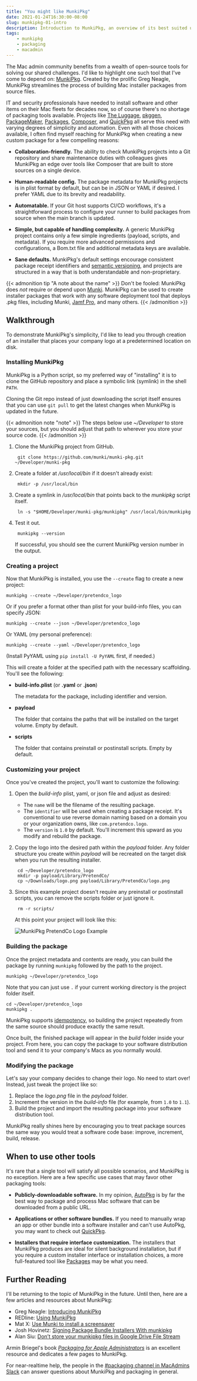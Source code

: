 ```yaml
---
title: "You might like MunkiPkg"
date: 2021-01-24T16:30:00-08:00
slug: munkipkg-01-intro
description: Introduction to MunkiPkg, an overview of its best suited use cases, and a simple walkthrough for your first project.
tags:
    - munkipkg
    - packaging
    - macadmin
---
```


The Mac admin community benefits from a wealth of open-source tools for solving our shared challenges. I'd like to highlight one such tool that I've come to depend on: [MunkiPkg](https://github.com/munki/munki-pkg). Created by the prolific Greg Neagle, MunkiPkg streamlines the process of building Mac installer packages from source files.

IT and security professionals have needed to install software and other items on their Mac fleets for decades now, so of course there's no shortage of packaging tools available. Projects like [The Luggage](https://github.com/unixorn/luggage), [pkggen](https://github.com/korylprince/pkggen), [PackageMaker](https://developer.apple.com/library/archive/documentation/DeveloperTools/Conceptual/PackageMakerUserGuide/Introduction/Introduction.html), [Packages](http://s.sudre.free.fr/Software/Packages/about.html), [Composer](https://www.jamf.com/products/jamf-composer/), and [QuickPkg](https://github.com/scriptingosx/quickpkg) all serve this need with varying degrees of simplicity and automation. Even with all those choices available, I often find myself reaching for MunkiPkg when creating a new custom package for a few compelling reasons:

- **Collaboration-friendly.** The ability to check MunkiPkg projects into a Git repository and share maintenance duties with colleagues gives MunkiPkg an edge over tools like Composer that are built to store sources on a single device.

- **Human-readable config.** The package metadata for MunkiPkg projects is in plist format by default, but can be in JSON or YAML if desired. I prefer YAML due to its brevity and readability.

- **Automatable.** If your Git host supports CI/CD workflows, it's a straightforward process to configure your runner to build packages from source when the main branch is updated.

- **Simple, but capable of handling complexity.** A generic MunkiPkg project contains only a few simple ingredients (payload, scripts, and metadata). If you require more advanced permissions and configurations, a Bom.txt file and additional metadata keys are available.

- **Sane defaults.** MunkiPkg's default settings encourage consistent package receipt identifiers and [semantic versioning](https://semver.org/), and projects are structured in a way that is both understandable and non-proprietary.

{{< admonition tip "A note about the name" >}}
Don't be fooled: MunkiPkg does <em>not</em> require or depend upon <a href="https://www.munki.org/munki/">Munki</a>. MunkiPkg can be used to create installer packages that work with any software deployment tool that deploys .pkg files, including Munki, <a href="https://www.jamf.com/products/jamf-pro/">Jamf Pro</a>, and many others.
{{< /admonition >}}

## Walkthrough

To demonstrate MunkiPkg's simplicity, I'd like to lead you through creation of an installer that places your company logo at a predetermined location on disk.

### Installing MunkiPkg

MunkiPkg is a Python script, so my preferred way of "installing" it is to clone the GitHub repository and place a symbolic link (symlink) in the shell `PATH`.

Cloning the Git repo instead of just downloading the script itself ensures that you can use `git pull` to get the latest changes when MunkiPkg is updated in the future.

{{< admonition note "note" >}}
    The steps below use <em>~/Developer</em> to store your sources, but you should adjust that path to wherever you store your source code.
{{< /admonition >}}

1. Clone the MunkiPkg project from GitHub.

        git clone https://github.com/munki/munki-pkg.git ~/Developer/munki-pkg

2. Create a folder at _/usr/local/bin_ if it doesn't already exist:

        mkdir -p /usr/local/bin

3. Create a symlink in _/usr/local/bin_ that points back to the _munkipkg_ script itself.

        ln -s "$HOME/Developer/munki-pkg/munkipkg" /usr/local/bin/munkipkg

4. Test it out.

        munkipkg --version

    If successful, you should see the current MunkiPkg version number in the output.

### Creating a project

Now that MunkiPkg is installed, you use the `--create` flag to create a new project:

    munkipkg --create ~/Developer/pretendco_logo

Or if you prefer a format other than plist for your build-info files, you can specify JSON:

    munkipkg --create --json ~/Developer/pretendco_logo

Or YAML (my personal preference):

    munkipkg --create --yaml ~/Developer/pretendco_logo

(Install PyYAML using `pip install -U PyYAML` first, if needed.)

This will create a folder at the specified path with the necessary scaffolding. You'll see the following:

- __build-info.plist__ (or __.yaml__ or __.json__)

    The metadata for the package, including identifier and version.

- __payload__

    The folder that contains the paths that will be installed on the target volume. Empty by default.

- __scripts__

    The folder that contains preinstall or postinstall scripts. Empty by default.

### Customizing your project

Once you've created the project, you'll want to customize the following:

1. Open the _build-info_ plist, yaml, or json file and adjust as desired:
    - The `name` will be the filename of the resulting package.
    - The `identifier` will be used when creating a package receipt. It's conventional to use reverse domain naming based on a domain you or your organization owns, like `com.pretendco.logo`.
    - The `version` is `1.0` by default. You'll increment this upward as you modify and rebuild the package.

2. Copy the logo into the desired path within the _payload_ folder. Any folder structure you create within _payload_ will be recreated on the target disk when you run the resulting installer.

        cd ~/Developer/pretendco_logo
        mkdir -p payload/Library/PretendCo/
        cp ~/Downloads/logo.png payload/Library/PretendCo/logo.png

3. Since this example project doesn't require any preinstall or postinstall scripts, you can remove the scripts folder or just ignore it.

        rm -r scripts/

    At this point your project will look like this:

    ![MunkiPkg PretendCo Logo Example](../images/munkipkg-01-intro.png)

### Building the package

Once the project metadata and contents are ready, you can build the package by running `munkipkg` followed by the path to the project.

    munkipkg ~/Developer/pretendco_logo

Note that you can just use `.` if your current working directory is the project folder itself.

    cd ~/Developer/pretendco_logo
    munkipkg .

MunkiPkg supports [idempotency](https://www.infoworld.com/article/3263724/idempotence-and-the-discipline-of-devops.html), so building the project repeatedly from the same source should produce exactly the same result.

Once built, the finished package will appear in the _build_ folder inside your project. From here, you can copy the package to your software distribution tool and send it to your company's Macs as you normally would.

### Modifying the package

Let's say your company decides to change their logo. No need to start over! Instead, just tweak the project like so:

1. Replace the _logo.png_ file in the _payload_ folder.
2. Increment the version in the _build-info_ file (for example, from `1.0` to `1.1`).
3. Build the project and import the resulting package into your software distribution tool.

MunkiPkg really shines here by encouraging you to treat package sources the same way you would treat a software code base: improve, increment, build, release.

## When to use other tools

It's rare that a single tool will satisfy all possible scenarios, and MunkiPkg is no exception. Here are a few specific use cases that may favor other packaging tools:

- **Publicly-downloadable software.** In my opinion, [AutoPkg](https://github.com/autopkg/autopkg) is by far the best way to package and process Mac software that can be downloaded from a public URL.

- **Applications or other software bundles.** If you need to manually wrap an app or other bundle into a software installer and can't use AutoPkg, you may want to check out [QuickPkg](https://github.com/scriptingosx/quickpkg).

- **Installers that require interface customization.** The installers that MunkiPkg produces are ideal for silent background installation, but if you require a custom installer interface or installation choices, a more full-featured tool like [Packages](http://s.sudre.free.fr/Software/Packages/about.html) may be what you need.

## Further Reading

I'll be returning to the topic of MunkiPkg in the future. Until then, here are a few articles and resources about MunkiPkg:

- Greg Neagle: [Introducing MunkiPkg](https://managingosx.wordpress.com/2015/07/28/introducing-munkipkg/)
- REDline: [Using MunkiPkg](https://redlinetech.wordpress.com/2015/07/31/using-munki-pkg/)
- Mat X: [Use Munki to install a screensaver](https://macvfx.blog/2019/04/27/use-munki-to-install-a-screensaver/)
- Josh Hovinetz: [Signing Package Bundle Installers With munkipkg](https://sincerelyjoshin.github.io/signing_package_bundle_installers_with_munkipkg.html)
- Alan Siu: [Don’t store your munkipkg files in Google Drive File Stream](https://technology.siprep.org/dont-store-your-munkipkg-files-in-google-drive-file-stream/)

Armin Briegel's book _[Packaging for Apple Administrators](https://scriptingosx.com/packaging-for-apple-administrators/)_ is an excellent resource and dedicates a few pages to MunkiPkg.

For near-realtime help, the people in the [#packaging channel in MacAdmins Slack](https://macadmins.slack.com/messages/C0EGLTFR7) can answer questions about MunkiPkg and packaging in general.

